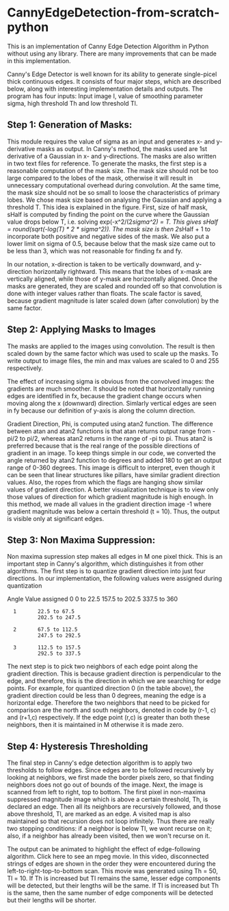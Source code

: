 # CannyEdgeDetection-from-scratch-python
This  is an implementation of Canny Edge Detection Algorithm in Python without using any library. There are many improvements that can be made in this implementation.

Canny's Edge Detector is well known for its ability to generate single-picel thick continuous edges. It consists of four major steps, which are described below, along with interesting implementation details and outputs. The program has four inputs: Input image I, value of smoothing parameter sigma, high threshold Th and low threshold Tl.

## Step 1: Generation of Masks:

This module requires the value of sigma as an input and generates x- and y-derivative masks as output. In Canny's method, the masks used are 1st derivative of a Gaussian in x- and y-directions. The masks are also written in two text files for reference.
To generate the masks, the first step is a reasonable computation of the mask size. The mask size should not be too large compared to the lobes of the mask, otherwise it will result in unnecessary computational overhead during convolution. At the same time, the mask size should not be so small to loose the characteristics of primary lobes. We chose mask size based on analysing the Gaussian and applying a threshold T. This idea is explained in the figure.
First, size of half mask, sHalf is computed by finding the point on the curve where the Gaussian value drops below T, i.e. solving exp(-x^2/(2*sigma^2) = T. This gives sHalf = round(sqrt(-log(T) * 2 * sigma^2)). The mask size is then 2*sHalf + 1 to incorporate both positive and negative sides of the mask. We also put a lower limit on sigma of 0.5, because below that the mask size came out to be less than 3, which was not reasonable for finding fx and fy.

In our notation, x-direction is taken to be vertically downward, and y-direction horizontally rightward. This means that the lobes of x-mask are vertically aligned, while those of y-mask are horizontally aligned. Once the masks are generated, they are scaled and rounded off so that convolution is done with integer values rather than floats. The scale factor is saved, because gradient magnitude is later scaled down (after convolution) by the same factor.

## Step 2: Applying Masks to Images

The masks are applied to the images using convolution. The result is then scaled down by the same factor which was used to scale up the masks. To write output to image files, the min and max values are scaled to 0 and 255 respectively. 

The effect of increasing sigma is obvious from the convolved images: the gradients are much smoother. It should be noted that horizontally running edges are identified in fx, because the gradient change occurs when moving along the x (downward) direction. Simlarly vertical edges are seen in fy because our definition of y-axis is along the column direction.

Gradient Direction, Phi, is computed using atan2 function. The difference between atan and atan2 functions is that atan returns output range from -pi/2 to pi/2, whereas atan2 returns in the range of -pi to pi. Thus atan2 is preferred because that is the real range of the possible directions of gradient in an image. To keep things simple in our code, we converted the angle returned by atan2 function to degrees and added 180 to get an output range of 0-360 degrees.
This image is difficult to interpret, even though it can be seen that linear structures like pillars, have similar gradient direction values. Also, the ropes from which the flags are hanging show similar values of gradient direction. A better visualization technique is to view only those values of direction for which gradient magnitude is high enough. In this method, we made all values in the gradient direction image -1 where gradient magnitude was below a certain threshold (t = 10). Thus, the output is visible only at significant edges.

## Step 3: Non Maxima Suppression:

Non maxima supression step makes all edges in M one pixel thick. This is an important step in Canny's algorithm, which distinguishes it from other algorithms. The first step is to quantize gradient direction into just four directions. In our implementation, the following values were assigned during quantization

Angle Value      assigned
      0        0 to 22.5
              157.5 to 202.5
              337.5 to 360

      1       22.5 to 67.5
              202.5 to 247.5
          
      2       67.5 to 112.5
              247.5 to 292.5
          
      3       112.5 to 157.5
              292.5 to 337.5

The next step is to pick two neighbors of each edge point along the gradient direction. This is because gradient direction is perpendicular to the edge, and therefore, this is the direction in which we are searching for edge points. For example, for quantized direction 0 (in the table above), the gradient direction could be less than 0 degrees, meaning the edge is a horizontal edge. Therefore the two neighbors that need to be picked for comparison are the north and south neighbors, denoted in code by (r-1, c) and (r+1,c) respectively. If the edge point (r,c) is greater than both these neighbors, then it is maintained in M otherwise it is made zero.

## Step 4: Hysteresis Thresholding

The final step in Canny's edge detection algorithm is to apply two thresholds to follow edges. Since edges are to be followed recursively by looking at neighbors, we first made the border pixels zero, so that finding neighbors does not go out of bounds of the image. Next, the image is scanned from left to right, top to bottom. The first pixel in non-maxima suppressed magnitude image which is above a certain threshold, Th, is declared an edge. Then all its neighbors are recursively followed, and those above threshold, Tl, are marked as an edge. A visited map is also maintained so that recursion does not loop infinitely. Thus there are really two stopping conditions: if a neighbor is below Tl, we wont recurse on it; also, if a neighbor has already been visited, then we won't recurse on it.

The output can be animated to highlight the effect of edge-following algorithm. Click here to see an mpeg movie. In this video, disconnected strings of edges are shown in the order they were encountered during the left-to-right-top-to-bottom scan. This movie was generated using Th = 50, Tl = 10. If Th is increased but Tl remains the same, lesser edge components will be detected, but their lengths will be the same. If Tl is increased but Th is the same, then the same number of edge components will be detected but their lengths will be shorter.
